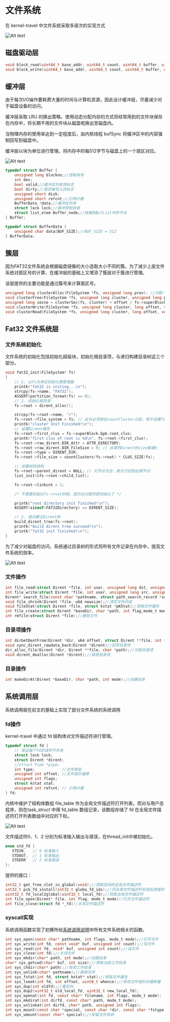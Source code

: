 # 文件系统

在 kernel-travel 中文件系统采取多层次的实现方式

![Alt text](./img/文件系统结构层次.png)

## 磁盘驱动层

```c
void block_read(uint64_t base_addr, uint64_t count, uint64_t buffer, uint8_t port_num)
void block_write(uint64_t base_addr, uint64_t count, uint64_t buffer, uint8_t port_num) 
```

## 缓冲层

由于每次I/O操作要耗费大量的时间与计算机资源，因此设计缓冲层，尽量减少对于磁盘设备的访问。

缓冲层采取 LRU 的换出策略，使用动态分配内存的方式将经常用到的文件块保存在内存中，将长期不用的文件块从磁盘呢换出至磁盘内。

当物理内存的使用率达到一定程度后，由内核线程 bufSync 将缓冲区中的内容强制回写到磁盘中。

缓冲层以块为单位进行管理。将内存中的每512字节与磁盘上的一个扇区对应。

![Alt text](./img/image1.png)

```c
typedef struct Buffer {
    unsigned long blockno;//控制块号
    int dev;
    bool valid;//缓冲区的有效标志
    bool dirty;//是否被写入的标志
    unsigned short disk;
    unsigned short refcnt;//引用计数
    BufferData *data;//缓冲区内存
    struct lock lock;//缓冲控制块锁
    struct list_elem Buffer_node;//链接到BufList中的节点
} Buffer;
```

```c
typedef struct BufferData {
    unsigned char data[BUF_SIZE];//BUF_SIZE = 512 
} BufferData;
```

## 簇层

因为FAT32文件系统会根据磁盘镜像的大小选取大小不同的簇。为了减少上层文件系统对扇区号的计算，在缓冲层的基础上又增添了簇层对于簇进行管理。

该层提供的主要功能是通过簇号来计算扇区号。

```c
unsigned long clusterAlloc(FileSystem *fs, unsigned long prev); //分配一个簇
void clusterFree(FileSystem *fs, unsigned long cluster, unsigned long prev);//释放一个簇
unsigned long secno = clusterSec(fs, cluster) + offset / fs->superBlock.bpb.bytes_per_sec;
void clusterWrite(FileSystem *fs, unsigned long cluster, long offset, void *src, size_t n, bool isUser);//向簇内写入
void clusterRead(FileSystem *fs, unsigned long cluster, long offset, void *dst, size_t n, bool isUser);//从簇内读取
```

## Fat32 文件系统层

### 文件系统初始化

文件系统的初始化包括初始化超级块，初始化根目录项，与递归构建目录树这三个部分。

```c
void fat32_init(FileSystem* fs) 
{
    // 1. 以fs为单位初始化簇管理器
    printk("fat32 is initing...\n");
    strcpy(fs->name, "FAT32");
    ASSERT(partition_format(fs) == 0);
    // 2. 初始化根目录
    fs->root = dirent_alloc();

    strcpy(fs->root->name, "/");
    fs->root->file_system = fs; // 此句必须放在countCluster之前，用于设置fs
    printk("cluster Init Finished!\n");
    // 设置Dirent属性
    fs->root->first_clus = fs->superBlock.bpb.root_clus;
    printk("first clus of root is %d\n", fs->root->first_clus);
    fs->root->raw_dirent.DIR_Attr = ATTR_DIRECTORY;
    fs->root->raw_dirent.DIR_FileSize = 0; // 目录的Dirent的size都是0
    fs->root->type = DIRENT_DIR;
    fs->root->file_size = countClusters(fs->root) * CLUS_SIZE(fs);

    // 设置树状结构
    fs->root->parent_dirent = NULL; // 父节点为空，表示已经到达根节点
    list_init(&fs->root->child_list);

    fs->root->linkcnt = 1;

    /* 不需要初始化fs->root的锁，因为在分配时即初始化了 */

    printk("root directory init finished!\n");
    ASSERT(sizeof(FAT32Directory) == DIRENT_SIZE);

    // 3. 递归建立Dirent树
    build_dirent_tree(fs->root);
    printk("build dirent tree succeed!\n");
    printk("fat32 init finished!\n");
}
```

为了减少对磁盘的访问，系统通过目录树的形式将所有文件记录在内存中，提高文件系统的效率。

![Alt text](./img/目录树.png)

### 文件操作

```c
int file_read(struct Dirent *file, int user, unsigned long dst, unsigned int off, unsigned int n)//读文件
int file_write(struct Dirent *file, int user, unsigned long src, unsigned int off, unsigned int n);//写文件
Dirent* search_file(const char *pathname, struct path_search_record *searched_record);//根据路径搜索目录树，只支持绝对路径
void file_shrink(Dirent *file, u64 newsize);//清空文件内容
void fileStat(struct Dirent *file, struct kstat *pKStat)//获取文件属性
int file_create(struct Dirent *baseDir, char *path, int flag,mode_t mode);//创建文件
int rmfile(struct Dirent *file);//删除文件
```

### 目录项操作

```c
int dirGetDentFrom(Dirent *dir, u64 offset, struct Dirent **file, int *next_offset, longEntSet *longSet);//查找目录项
void sync_dirent_rawdata_back(Dirent *dirent)//回写目录项
dir_alloc_file(Dirent *dir, Dirent **file, char *path);//分配目录项
void dirent_dealloc(Dirent *dirent);//释放目录项
```

### 目录操作

```c
int makeDirAt(Dirent *baseDir, char *path, int mode);//创建目录
```

## 系统调用层

系统调用层在前文的基础上实现了部分文件系统的系统调用

### fd操作

kernel-travel 中通过 fd 结构体对文件描述符进行管理。

```c
typedef struct fd {
    // 保证每个fd的读写不并发
    struct lock lock;
    struct Dirent *dirent;
    //struct Pipe *pipe;
    int type;            //文件类型
    unsigned int offset; //文件指针偏移
    unsigned int flags;
    struct kstat stat;
    unsigned int refcnt; // 引用计数
} fd;
```

内核中维护了结构体数组 file_table 作为全局文件描述符打开列表。而对与用户态程序，则在task_struct 中用 fd_table 数组记录，该数组存储了 fd 在全局文件描述符打开列表数组中对应的下标。

![Alt text](./img/文件系统fd.png)

文件描述符0、1、2 分别为标准输入输出与错误，在thread_init中被初始化。

```c
enum std_fd {
   STDIN,   // 0 标准输入
   STDOUT,  // 1 标准输出
   STDERR   // 2 标准错误
};
```

提供的接口：

```c
int32_t get_free_slot_in_global(void);//获取空闲的全局文件描述符
int32_t pcb_fd_install(int32_t globa_fd_idx);//将全局文件描述符安装到进程的文件打开列表中
uint32_t fd_local2global(uint32_t local_fd);//获取全局文件描述符
int file_open(Dirent* file, int flag, mode_t mode)//打开文件描述符
int file_close(struct fd *_fd)//关闭文件描述符
```

### syscall实现

系统调用函数实现了初赛所给[系统调用说明](https://github.com/oscomp/testsuits-for-oskernel/blob/pre-2024/oscomp_syscalls.md)中所有文件系统相关的函数。

```c
int sys_open(const char* pathname, int flags, mode_t mode);//打开文件
int sys_write(int fd, const void* buf, unsigned int count);//写文件
int sys_read(int fd, void* buf, unsigned int count);//读文件
int sys_close(int fd);//关闭文件
int sys_mkdir(char* path, int mode);//创建目录
char* sys_getcwd(char* buf, int size);//获取当前工作目录
int sys_chdir(char* path);//修改工作目录
int sys_unlink(char* pathname);//删除文件
int sys_fstat(int fd, struct kstat* stat);//获取文件属性
int sys_lseek(int fd, int offset, uint8_t whence);//修改文件指针的偏移量
int sys_dup(int oldfd);//重定向
int sys_dup2(uint32_t old_local_fd, uint32_t new_local_fd);
int sys_openat(int fd, const char* filename, int flags, mode_t mode);
int sys_mkdirat(int dirfd, const char* path, mode_t mode);
int sys_unlinkat(int dirfd, char* path, unsigned int flags);
int sys_mount(const char *special, const char *dir, const char *fstype, unsigned long flags, const void *data);//挂载文件系统
int sys_umount(const char* special);//卸载文件系统
```
